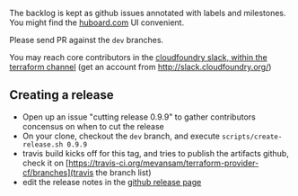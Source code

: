 
The backlog is kept as github issues annotated with labels and milestones. You might find the [huboard.com](https://huboard.com/mevansam/terraform-provider-cf/) UI convenient.

Please send PR against the `dev` branches.

You may reach core contributors in the [cloudfoundry slack, within the terraform channel](https://cloudfoundry.slack.com/messages/C7JRBR8CV/) (get an account from http://slack.cloudfoundry.org/)

## Creating a release 

* Open up an issue "cutting release 0.9.9" to gather contributors concensus on when to cut the release
* On your clone, checkout the `dev` branch, and execute `scripts/create-release.sh 0.9.9`
* travis build kicks off for this tag, and tries to publish the artifacts github, check it on [https://travis-ci.org/mevansam/terraform-provider-cf/branches](travis the branch list)
* edit the release notes in the [github release page](https://github.com/mevansam/terraform-provider-cf/releases)
